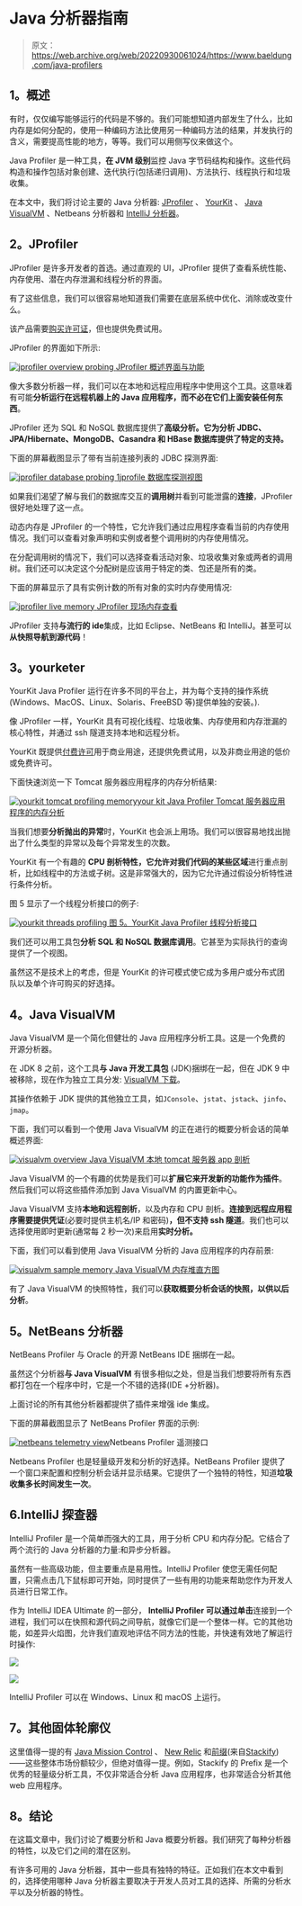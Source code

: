# Java 分析器指南

> 原文：<https://web.archive.org/web/20220930061024/https://www.baeldung.com/java-profilers>

## 1。概述

有时，仅仅编写能够运行的代码是不够的。我们可能想知道内部发生了什么，比如内存是如何分配的，使用一种编码方法比使用另一种编码方法的结果，并发执行的含义，需要提高性能的地方，等等。我们可以用侧写仪来做这个。

Java Profiler 是一种工具，**在 JVM 级别**监控 Java 字节码结构和操作。这些代码构造和操作包括对象创建、迭代执行(包括递归调用)、方法执行、线程执行和垃圾收集。

在本文中，我们将讨论主要的 Java 分析器: [JProfiler](https://web.archive.org/web/20220927082550/https://www.ej-technologies.com/products/jprofiler/overview.html) 、 [YourKit](https://web.archive.org/web/20220927082550/https://www.yourkit.com/java/profiler/) 、 [Java VisualVM](https://web.archive.org/web/20220927082550/https://visualvm.github.io/) 、Netbeans 分析器和 [IntelliJ 分析器](https://web.archive.org/web/20220927082550/https://lp.jetbrains.com/intellij-idea-profiler/)。

## 2。JProfiler

JProfiler 是许多开发者的首选。通过直观的 UI，JProfiler 提供了查看系统性能、内存使用、潜在内存泄漏和线程分析的界面。

有了这些信息，我们可以很容易地知道我们需要在底层系统中优化、消除或改变什么。

该产品需要[购买许可证](https://web.archive.org/web/20220927082550/https://www.ej-technologies.com/buy/jprofiler/select)，但也提供免费试用。

JProfiler 的界面如下所示:

[![jprofiler overview probing](img/440a303b2cd0767fbdf140cc51a3005f.png) ](/web/20220927082550/https://www.baeldung.com/wp-content/uploads/2017/10/1-jprofiler-overview-probing.png) [ JProfiler 概述界面与功能](/web/20220927082550/https://www.baeldung.com/wp-content/uploads/2017/10/1-jprofiler-overview-probing.png)

像大多数分析器一样，我们可以在本地和远程应用程序中使用这个工具。这意味着有可能**分析运行在远程机器上的 Java 应用程序，而不必在它们上面安装任何东西**。

JProfiler 还为 SQL 和 NoSQL 数据库提供了**高级分析。它为分析 JDBC、JPA/Hibernate、MongoDB、Casandra 和 HBase 数据库提供了特定的支持。**

下面的屏幕截图显示了带有当前连接列表的 JDBC 探测界面:

[![jprofiler database probing 1](img/229944d3647a9afe1502c570663e6fb0.png)](/web/20220927082550/https://www.baeldung.com/wp-content/uploads/2017/10/2-jprofiler-database-probing-1.png)[jprofile 数据库探测视图](/web/20220927082550/https://www.baeldung.com/wp-content/uploads/2017/10/2-jprofiler-database-probing-1.png)

如果我们渴望了解与我们的数据库交互的**调用树**并看到可能泄露的**连接**，JProfiler 很好地处理了这一点。

动态内存是 JProfiler 的一个特性，它允许我们通过应用程序查看当前的内存使用情况。我们可以查看对象声明和实例或者整个调用树的内存使用情况。

在分配调用树的情况下，我们可以选择查看活动对象、垃圾收集对象或两者的调用树。我们还可以决定这个分配树是应该用于特定的类、包还是所有的类。

下面的屏幕显示了具有实例计数的所有对象的实时内存使用情况:

[![jprofiler live memory](img/e7b209d07283a395889e212cbd8f8a19.png) ](/web/20220927082550/https://www.baeldung.com/wp-content/uploads/2017/10/3-jprofiler-live-memory.png) [ JProfiler 现场内存查看](/web/20220927082550/https://www.baeldung.com/wp-content/uploads/2017/10/3-jprofiler-live-memory.png)

JProfiler 支持**与流行的 ide**集成，比如 Eclipse、NetBeans 和 IntelliJ。甚至可以**从快照导航到源代码**！

## 3。yourketer

YourKit Java Profiler 运行在许多不同的平台上，并为每个支持的操作系统(Windows、MacOS、Linux、Solaris、FreeBSD 等)提供单独的安装。).

像 JProfiler 一样，YourKit 具有可视化线程、垃圾收集、内存使用和内存泄漏的核心特性，并通过 ssh 隧道支持本地和远程分析。

YourKit 既提供[付费许可](https://web.archive.org/web/20220927082550/https://www.yourkit.com/java/profiler/purchase/)用于商业用途，还提供免费试用，以及非商业用途的低价或免费许可。

下面快速浏览一下 Tomcat 服务器应用程序的内存分析结果:

[![yourkit tomcat profiling memory](img/22ba763ab2318e6b1c7017b66ad7223f.png)](/web/20220927082550/https://www.baeldung.com/wp-content/uploads/2017/10/4-yourkit-tomcat-profiling-memory.png)[your kit Java Profiler Tomcat 服务器应用程序的内存分析](/web/20220927082550/https://www.baeldung.com/wp-content/uploads/2017/10/4-yourkit-tomcat-profiling-memory.png)

当我们想要**分析抛出的异常**时，YourKit 也会派上用场。我们可以很容易地找出抛出了什么类型的异常以及每个异常发生的次数。

YourKit 有一个有趣的 **CPU 剖析特性，它允许对我们代码的某些区域**进行重点剖析，比如线程中的方法或子树。这是非常强大的，因为它允许通过假设分析特性进行条件分析。

图 5 显示了一个线程分析接口的例子:

[![yourkit threads profiling](img/faa7f56dec8a77350d83a80d5ae414ce.png) ](/web/20220927082550/https://www.baeldung.com/wp-content/uploads/2017/10/5-yourkit-threads-profiling.png) [图 5。YourKit Java Profiler 线程分析接口](/web/20220927082550/https://www.baeldung.com/wp-content/uploads/2017/10/5-yourkit-threads-profiling.png)

我们还可以用工具包**分析 SQL 和 NoSQL 数据库调用**。它甚至为实际执行的查询提供了一个视图。

虽然这不是技术上的考虑，但是 YourKit 的许可模式使它成为多用户或分布式团队以及单个许可购买的好选择。

## 4。Java VisualVM

Java VisualVM 是一个简化但健壮的 Java 应用程序分析工具。这是一个免费的开源分析器。

在 JDK 8 之前，这个工具**与 Java 开发工具包** (JDK)捆绑在一起，但在 JDK 9 中被移除，现在作为独立工具分发: [VisualVM 下载](https://web.archive.org/web/20220927082550/https://visualvm.github.io/download.html)。

其操作依赖于 JDK 提供的其他独立工具，如`JConsole`、`jstat`、`jstack`、`jinfo`、`jmap`。

下面，我们可以看到一个使用 Java VisualVM 的正在进行的概要分析会话的简单概述界面:

[![visualvm overview](img/cf613adf1796b4fc932ef3bf431320d5.png) ](/web/20220927082550/https://www.baeldung.com/wp-content/uploads/2017/10/6-visualvm-overview.png) [ Java VisualVM 本地 tomcat 服务器 app 剖析](/web/20220927082550/https://www.baeldung.com/wp-content/uploads/2017/10/6-visualvm-overview.png)

Java VisualVM 的一个有趣的优势是我们可以**扩展它来开发新的功能作为插件**。然后我们可以将这些插件添加到 Java VisualVM 的内置更新中心。

Java VisualVM 支持**本地和远程剖析**，以及内存和 CPU 剖析。**连接到远程应用程序需要提供凭证**(必要时提供主机名/IP 和密码)**，但不支持 ssh 隧道**。我们也可以选择使用即时更新(通常每 2 秒一次)来启用**实时分析。**

下面，我们可以看到使用 Java VisualVM 分析的 Java 应用程序的内存前景:

[![visualvm sample memory](img/f4ce16feb960ed3679b7bdde67d79d7a.png) ](/web/20220927082550/https://www.baeldung.com/wp-content/uploads/2017/10/7-visualvm-sample-memory.png) [ Java VisualVM 内存堆直方图](/web/20220927082550/https://www.baeldung.com/wp-content/uploads/2017/10/7-visualvm-sample-memory.png)

有了 Java VisualVM 的快照特性，我们可以**获取概要分析会话的快照，以供以后分析**。

## 5。NetBeans 分析器

NetBeans Profiler 与 Oracle 的开源 NetBeans IDE 捆绑在一起。

虽然这个分析器**与 Java VisualVM** 有很多相似之处，但是当我们想要将所有东西都打包在一个程序中时，它是一个不错的选择(IDE +分析器)。

上面讨论的所有其他分析器都提供了插件来增强 ide 集成。

下面的屏幕截图显示了 NetBeans Profiler 界面的示例:

[![netbeans telemetry view](img/70cc54a4345b75d5cb215c5de04296b5.png)](/web/20220927082550/https://www.baeldung.com/wp-content/uploads/2017/10/8-netbeans-telemetry-view.png)Netbeans Profiler 遥测接口

Netbeans Profiler 也是轻量级开发和分析的好选择。NetBeans Profiler 提供了一个窗口来配置和控制分析会话并显示结果。它提供了一个独特的特性，知道**垃圾收集多长时间发生一次**。

## 6.IntelliJ 探查器

IntelliJ Profiler 是一个简单而强大的工具，用于分析 CPU 和内存分配。它结合了两个流行的 Java 分析器的力量:和异步分析器。

虽然有一些高级功能，但主要重点是易用性。IntelliJ Profiler 使您无需任何配置，只需点击几下鼠标即可开始，同时提供了一些有用的功能来帮助您作为开发人员进行日常工作。

作为 IntelliJ IDEA Ultimate 的一部分， **IntelliJ Profiler 可以通过单击**连接到一个进程，我们可以在快照和源代码之间导航，就像它们是一个整体一样。它的其他功能，如差异火焰图，允许我们直观地评估不同方法的性能，并快速有效地了解运行时操作:

[![](img/c8f866f0059c57cdcf7a7d2ff3d72c5f.png)](https://web.archive.org/web/20220927082550/https://www.baeldung.com/wp-content/uploads/2017/10/intellij-profiler-dark.png)

[![](img/9ceb214e57369ca1852756b262761359.png)](https://web.archive.org/web/20220927082550/https://www.baeldung.com/wp-content/uploads/2017/10/intellij-profiler-light.png)

IntelliJ Profiler 可以在 Windows、Linux 和 macOS 上运行。

## 7。其他固体轮廓仪

这里值得一提的有 [Java Mission Control](https://web.archive.org/web/20220927082550/http://www.oracle.com/technetwork/java/javaseproducts/mission-control/java-mission-control-1998576.html) 、 [New Relic](https://web.archive.org/web/20220927082550/https://newrelic.com/) 和[前缀](https://web.archive.org/web/20220927082550/https://stackify.com/prefix/)(来自[Stackify](https://web.archive.org/web/20220927082550/https://stackify.com/))——这些整体市场份额较少，但绝对值得一提。例如，Stackify 的 Prefix 是一个优秀的轻量级分析工具，不仅非常适合分析 Java 应用程序，也非常适合分析其他 web 应用程序。

## 8。结论

在这篇文章中，我们讨论了概要分析和 Java 概要分析器。我们研究了每种分析器的特性，以及它们之间的潜在区别。

有许多可用的 Java 分析器，其中一些具有独特的特征。正如我们在本文中看到的，选择使用哪种 Java 分析器主要取决于开发人员对工具的选择、所需的分析水平以及分析器的特性。